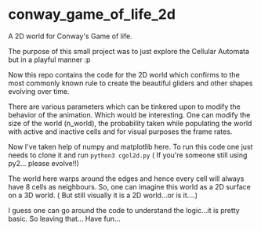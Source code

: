 # conway_game_of_life_2d
A 2D world for Conway's Game of life.

The purpose of this small project was to just explore the Cellular Automata
but in a playful manner :p

Now this repo contains the code for the 2D world which confirms to the most
commonly known rule to create the beautiful gliders and other shapes evolving
over time.

There are various parameters which can be tinkered upon to modify the 
behavior of the animation. Which would be interesting. One can modify the
size of the world (n_world), the probability taken while populating the 
world with active and inactive cells and for visual purposes the frame rates.

Now I've taken help of numpy and matplotlib here. To run this code one just needs
to clone it and run `python3 cgol2d.py` ( If you're someone still using py2...
please evolve!!)

The world here warps around the edges and hence every cell will always have
8 cells as neighbours. So, one can imagine this world as a 2D surface on a 3D
world. ( But still visually it is a 2D world...or is it....)

I guess one can go around the code to understand the logic...it is pretty basic.
So leaving that... Have fun...
